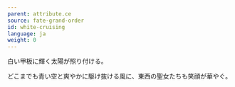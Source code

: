 ```yaml
---
parent: attribute.ce
source: fate-grand-order
id: white-cruising
language: ja
weight: 0
---
```


白い甲板に輝く太陽が照り付ける。

どこまでも青い空と爽やかに駆け抜ける風に、東西の聖女たちも笑顔が華やぐ。
